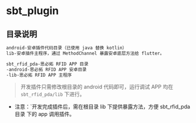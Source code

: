 # sbt_plugin

## 目录说明

```txt
android-安卓插件代码目录（已使用 java 替换 kotlin）
lib-安卓插件主程序，通过 MethodChannel 暴露安卓底层方法给 flutter。

sbt_rfid_pda-思必拓 RFID APP 目录
-android-思必拓 RFID APP 安卓目录
-lib-思必拓 RFID APP 主程序
```

> 开发插件只需修改根目录的 android 代码即可，运行调试 APP 均在 `sbt_rfid_pda/lib` 下进行。

* 注意：`开发完成插件后，需在根目录 lib 下提供暴露方法，方便 sbt_rfid_pda 目录 下的 app 调用插件。
